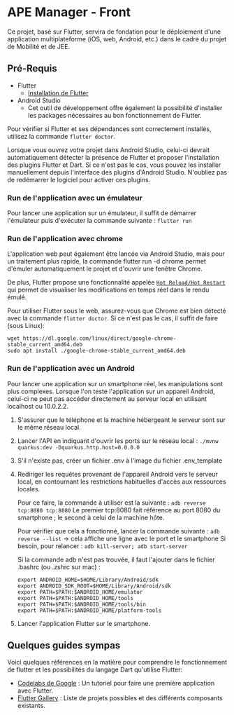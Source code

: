 # APE Manager - Front

Ce projet, basé sur Flutter, servira de fondation pour le déploiement d'une application
multiplateforme (iOS, web, Android, etc.) dans le cadre du projet de Mobilité et de JEE.

## Pré-Requis

* Flutter
    * [Installation de Flutter](https://docs.flutter.dev/get-started/install)
* Android Studio
    * Cet outil de développement offre également la possibilité d'installer les packages nécessaires
      au bon fonctionnement de Flutter.

Pour vérifier si Flutter et ses dépendances sont correctement installés, utilisez la commande
`flutter doctor`.

Lorsque vous ouvrez votre projet dans Android Studio, celui-ci devrait automatiquement détecter la
présence de Flutter et proposer l'installation des plugins Flutter et Dart. Si ce n'est pas le cas,
vous pouvez les installer manuellement depuis l'interface des plugins d'Android Studio. N'oubliez
pas de redémarrer le logiciel pour activer ces plugins.

### Run de l'application avec un émulateur

Pour lancer une application sur un émulateur, il suffit de démarrer l'émulateur puis d'exécuter la
commande suivante :
`flutter run`

### Run de l'application avec chrome

L'application web peut également être lancée via Android Studio, mais pour un traitement plus
rapide, la commande flutter run -d chrome permet d'émuler automatiquement le projet et d'ouvrir une
fenêtre Chrome.

De plus, Flutter propose une fonctionnalité
appelée [`Hot Reload/Hot Restart`](https://docs.flutter.dev/tools/hot-reload) qui permet de
visualiser les modifications en temps réel dans le rendu émulé.

Pour utiliser Flutter sous le web, assurez-vous que Chrome est bien détecté avec la commande
`flutter doctor`. Si ce n'est pas le cas, il suffit de faire (sous Linux):

```
wget https://dl.google.com/linux/direct/google-chrome-stable_current_amd64.deb
sudo apt install ./google-chrome-stable_current_amd64.deb
```

### Run de l'application avec un Android

Pour lancer une application sur un smartphone réel, les manipulations sont plus complexes.
Lorsque l'on teste l'application sur un appareil Android, celui-ci ne peut pas accéder directement
au serveur local en utilisant localhost ou 10.0.2.2.

1. S'assurer que le téléphone et la machine hébergeant le serveur sont sur le même réseau local.

2. Lancer l'API en indiquant d'ouvrir les ports sur le réseau local :
   `./mvnw quarkus:dev -Dquarkus.http.host=0.0.0.0`

3. S'il n'existe pas, créer un fichier .env à l'image du fichier .env_template

4. Rediriger les requêtes provenant de l'appareil Android vers le serveur local, en
   contournant les restrictions habituelles d'accès aux ressources locales.

   Pour ce faire, la commande à utiliser est la suivante :
   `adb reverse tcp:8080 tcp:8080`
   Le premier tcp:8080 fait référence au port 8080 du smartphone ; le second à celui de la machine
   hôte.

   Pour vérifier que cela a fonctionné, lancer la commande suivante :
   `adb reverse --list` -> cela affiche une ligne avec le port et le smartphone
   Si besoin, pour relancer : `adb kill-server; adb start-server`

   Si la commande adb n'est pas trouvée, il faut l'ajouter dans le fichier .bashrc (ou .zshrc sur
   mac) :
   ``` 
   export ANDROID_HOME=$HOME/Library/Android/sdk
   export ANDROID_SDK_ROOT=$HOME/Library/Android/sdk
   export PATH=$PATH:$ANDROID_HOME/emulator
   export PATH=$PATH:$ANDROID_HOME/tools
   export PATH=$PATH:$ANDROID_HOME/tools/bin
   export PATH=$PATH:$ANDROID_HOME/platform-tools
   ```

5. Lancer l'application Flutter sur le smartphone.

## Quelques guides sympas

Voici quelques références en la matière pour comprendre le fonctionnement de flutter et les
possibilités du langage Dart qu'utilise Flutter:

* [Codelabs de Google](https://codelabs.developers.google.com/codelabs/flutter-codelab-first?hl=fr#0) :
  Un tutoriel pour faire une première application avec Flutter.
* [Flutter Gallery](https://flutter-gallery-archive.web.app/) : Liste de projets possibles et des
  différents composants existants.
